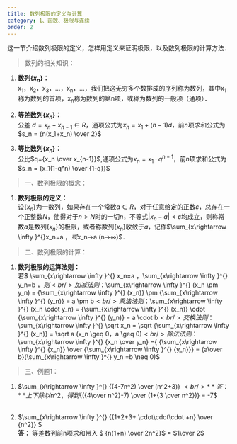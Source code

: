 ```yaml
---
title: 数列极限的定义与计算
category: 1、函数、极限与连续
order: 2
---
```


这一节介绍数列极限的定义，怎样用定义来证明极限，以及数列极限的计算方法．

> 数列的相关知识：

1. **数列{$x_n$}：**<br/>
    x<sub>1</sub>，x<sub>2</sub>，x<sub>3</sub>，…，x<sub>n</sub>，…，我们把这无穷多个数排成的序列称为数列，其中x<sub>1</sub>称为数列的首项，x<sub>n</sub>称为数列的第n项，或称为数列的一般项（通项）．<br/>

2. **等差数列{$x_n$}：**<br/>
    公差 $d=x_n-x_{n-1}∈R$，通项公式为$x_n=x_1+(n-1)d$，前$n$项求和公式为$s_n = {n(x_1+x_n) \over 2}$<br/>

3. **等比数列{$x_n$}：**<br/>
	公比$q={x_n \over x_{n-1}}$,通项公式为$x_n=x_1 · q^{n-1}$，前$n$项求和公式为$s_n = {x_1(1-q^n) \over {1-q}}$<br/>

> 一、数列极限的概念：

1. **数列极限的定义：**<br/>
    设{$x_n$}为一数列，如果存在一个常数$a∈R$，对于任意给定的正数$ε$，总存在一个正整数$N$，使得对于$n>N$时的一切$n$，不等式$|x_n-a|<ε$均成立，则称常数$a$是数列{$x_n$}的极限，或者称数列{$x_n$}收敛于$a$，记作$\sum_{x\rightarrow \infty }^{}x_n=a $，或$x_n→a (n→∞)$．

> 二、数列极限的计算：

1. **数列极限的运算法则：**<br/>
	若$ \sum_{x\rightarrow \infty }^{} x_n=a $，$\sum_{x\rightarrow \infty }^{} y_n=b $，则<br/>
	加减法则：$\sum_{x\rightarrow \infty }^{} (x_n \pm y_n) = {\sum_{x\rightarrow \infty }^{} (x_n)} \pm {\sum_{x\rightarrow \infty }^{} (y_n)} = a \pm b$<br/>
	乘法法则：$\sum_{x\rightarrow \infty }^{} (x_n \cdot y_n) = {\sum_{x\rightarrow \infty }^{} (x_n)} \cdot {\sum_{x\rightarrow \infty }^{} (y_n)} = a \cdot b$<br/>
	交换法则：$\sum_{x\rightarrow \infty }^{} \sqrt x_n = \sqrt {\sum_{x\rightarrow \infty }^{} (x_n)} = \sqrt a (x_n \geq 0，a \geq 0)$<br/>
	除法法则：$\sum_{x\rightarrow \infty }^{} {x_n \over y_n} ={ {\sum_{x\rightarrow \infty }^{} {x_n}} \over {\sum_{x\rightarrow \infty }^{} {y_n}}} = {a\over b}(\sum_{x\rightarrow \infty }^{} y_n =b \neq 0)$ <br/>


> 三、例题1：

1. $\sum_{x\rightarrow \infty }^{} {(4-7n^2) \over (n^2+3)} $<br/>
	**答：** 上下除以$n^2$，得到${({4\over n^2}-7) \over (1+{3 \over n^2})} = -7$<br/><br/>
	
2. $\sum_{x\rightarrow \infty }^{} {{1+2+3+ \cdot\cdot\cdot +n} \over {n^2}} $<br/>
	**答：** 等差数列前n项求和带入 $ {n(1+n) \over 2n^2}$ = $1\over 2$<br/><br/>


	